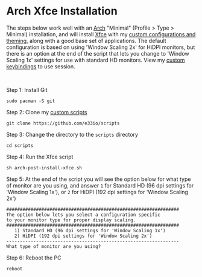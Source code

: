 # Arch Xfce Installation

The steps below work well with an [Arch](https://wiki.archlinux.org/title/Archinstall) "Minimal" (Profile > Type > Minimal) installation, and will install [Xfce](https://xfce.org) with my [custom configurations and theming](https://github.com/e33io/opt-dots), along with a good base set of applications. The default configuration is based on using 'Window Scaling 2x' for HiDPI monitors, but there is an option at the end of the script that lets you change to 'Window Scaling 1x' settings for use with standard HD monitors. View my [custom keybindings](https://github.com/e33io/reference-wiki/tree/main/keybindings/xfce-keybindings.md) to use session.

&nbsp;

Step 1: Install Git
```
sudo pacman -S git
```

Step 2: Clone my [custom scripts](https://github.com/e33io/scripts)
```
git clone https://github.com/e33io/scripts
```

Step 3: Change the directory to the `scripts` directory
```
cd scripts
```

Step 4: Run the Xfce script
```
sh arch-post-install-xfce.sh
```

Step 5: At the end of the script you will see the option below for what type of monitor are you using, and answer `1` for Standard HD (96 dpi settings for 'Window Scaling 1x'), or `2` for HiDPI (192 dpi settings for 'Window Scaling 2x')
```
################################################################
The option below lets you select a configuration specific
to your monitor type for proper display scaling.
################################################################
   1) Standard HD (96 dpi settings for 'Window Scaling 1x')
   2) HiDPI (192 dpi settings for 'Window Scaling 2x')
----------------------------------------------------------------
What type of monitor are you using?
```

Step 6: Reboot the PC
```
reboot
```

&nbsp;
